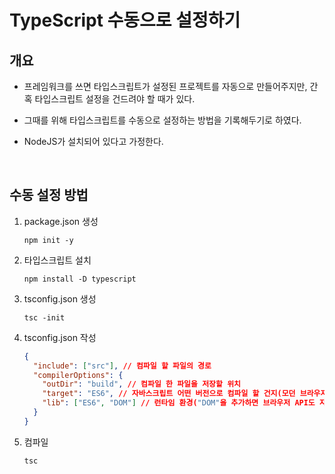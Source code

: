 # TypeScript 수동으로 설정하기

## 개요

- 프레임워크를 쓰면 타입스크립트가 설정된 프로젝트를 자동으로 만들어주지만, 간혹 타입스크립트 설정을 건드려야 할 때가 있다.

- 그때를 위해 타입스크립트를 수동으로 설정하는 방법을 기록해두기로 하였다.

- NodeJS가 설치되어 있다고 가정한다.

<br>

## 수동 설정 방법

1. package.json 생성

   ```
   npm init -y
   ```

2. 타입스크립트 설치

   ```
   npm install -D typescript
   ```

3. tsconfig.json 생성

   ```
   tsc -init
   ```

4. tsconfig.json 작성

   ```json
   {
     "include": ["src"], // 컴파일 할 파일의 경로
     "compilerOptions": {
       "outDir": "build", // 컴파일 한 파일을 저장할 위치
       "target": "ES6", // 자바스크립트 어떤 버전으로 컴파일 할 건지(모던 브라우저는 모두 es6를 지원하기 때문에 es6 권장)
       "lib": ["ES6", "DOM"] // 런타임 환경("DOM"을 추가하면 브라우저 API도 자동완성 기능 제공)
     }
   }
   ```

5. 컴파일
   ```
   tsc
   ```
